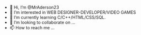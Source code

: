- 👋 Hi, I’m @MrAderson23
- 👀 I’m interested in WEB DESIGNER-DEVELOPER/VIDEO GAMES
- 🌱 I’m currently learning C/C++/HTML/CSS/SQL.
- 💞️ I’m looking to collaborate on ...
- 📫 How to reach me ...

<!---
MrAderson23/MrAderson23 is a ✨ special ✨ repository because its `README.md` (this file) appears on your GitHub profile.
You can click the Preview link to take a look at your changes.
--->
